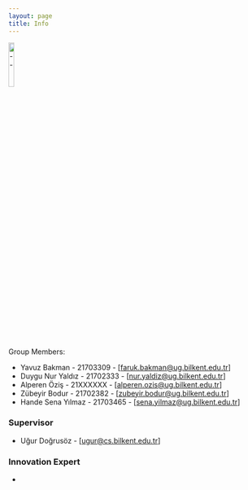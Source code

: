 ```yaml
---
layout: page
title: Info
---
```


<div> 
    <img src="{{ '/img/info.jpg' | relative_url }}" alt="--" style="width:15%;" >
</div>

Group Members:
- Yavuz Bakman - 21703309 - [faruk.bakman@ug.bilkent.edu.tr]
- Duygu Nur Yaldız - 21702333 - [nur.yaldiz@ug.bilkent.edu.tr]
- Alperen Öziş - 21XXXXXX - [alperen.ozis@ug.bilkent.edu.tr]
- Zübeyir Bodur - 21702382 - [zubeyir.bodur@ug.bilkent.edu.tr]
- Hande Sena Yılmaz - 21703465 - [sena.yilmaz@ug.bilkent.edu.tr]


### Supervisor
- Uğur Doğrusöz - [ugur@cs.bilkent.edu.tr]

### Innovation Expert
-
